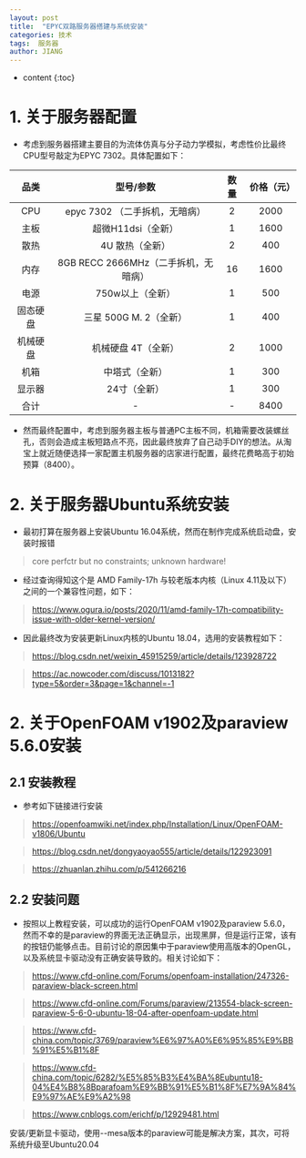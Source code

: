 ```yaml
---
layout: post
title:  "EPYC双路服务器搭建与系统安装"
categories: 技术
tags:  服务器
author: JIANG
---
```


* content
{:toc}

# 1. 关于服务器配置
- 考虑到服务器搭建主要目的为流体仿真与分子动力学模拟，考虑性价比最终CPU型号敲定为EPYC 7302。具体配置如下：

| 品类 | 型号/参数 | 数量 | 价格（元） |
| :----:| :----: | :----: | :----: |
| CPU | epyc 7302 （二手拆机，无暗病） | 2 | 2000 |
| 主板 | 超微H11dsi（全新） | 1 | 1600 |
| 散热 | 4U 散热（全新） | 2 | 400 |
| 内存 | 8GB RECC 2666MHz（二手拆机，无暗病） | 16 | 1600 |
| 电源 | 750w以上（全新） | 1 | 500 |
| 固态硬盘 | 三星 500G M. 2（全新） | 1 | 400 |
| 机械硬盘 | 机械硬盘 4T（全新） | 2 | 1000 |
| 机箱 | 中塔式（全新） | 1 | 300 |
| 显示器 | 24寸（全新） | 1 | 300 |
| 合计 | - | - | 8400 |

- 然而最终配置中，考虑到服务器主板与普通PC主板不同，机箱需要改装螺丝孔，否则会造成主板短路点不亮，因此最终放弃了自己动手DIY的想法。从淘宝上就近随便选择一家配置主机服务器的店家进行配置，最终花费略高于初始预算（8400）。
# 2. 关于服务器Ubuntu系统安装
- 最初打算在服务器上安装Ubuntu 16.04系统，然而在制作完成系统启动盘，安装时报错
> core perfctr but no constraints; unknown hardware!
- 经过查询得知这个是 AMD Family-17h 与较老版本内核（Linux 4.11及以下）之间的一个兼容性问题，如下：
> https://www.ogura.io/posts/2020/11/amd-family-17h-compatibility-issue-with-older-kernel-version/
- 因此最终改为安装更新Linux内核的Ubuntu 18.04，选用的安装教程如下：
> https://blog.csdn.net/weixin_45915259/article/details/123928722

> https://ac.nowcoder.com/discuss/1013182?type=5&order=3&page=1&channel=-1

# 2. 关于OpenFOAM v1902及paraview 5.6.0安装
## 2.1 安装教程
- 参考如下链接进行安装
> https://openfoamwiki.net/index.php/Installation/Linux/OpenFOAM-v1806/Ubuntu

> https://blog.csdn.net/dongyaoyao555/article/details/122923091

> https://zhuanlan.zhihu.com/p/541266216

## 2.2 安装问题
- 按照以上教程安装，可以成功的运行OpenFOAM v1902及paraview 5.6.0，然而不幸的是paraview的界面无法正确显示，出现黑屏，但是运行正常，该有的按钮仍能够点击。目前讨论的原因集中于paraview使用高版本的OpenGL，以及系统显卡驱动没有正确安装导致的。相关讨论如下：
> https://www.cfd-online.com/Forums/openfoam-installation/247326-paraview-black-screen.html  

> https://www.cfd-online.com/Forums/paraview/213554-black-screen-paraview-5-6-0-ubuntu-18-04-after-openfoam-update.html

> https://www.cfd-china.com/topic/3769/paraview%E6%97%A0%E6%95%85%E9%BB%91%E5%B1%8F

> https://www.cfd-china.com/topic/6282/%E5%85%B3%E4%BA%8Eubuntu18-04%E4%B8%8Bparafoam%E9%BB%91%E5%B1%8F%E7%9A%84%E9%97%AE%E9%A2%98

> https://www.cnblogs.com/erichf/p/12929481.html

安装/更新显卡驱动，使用--mesa版本的paraview可能是解决方案，其次，可将系统升级至Ubuntu20.04
